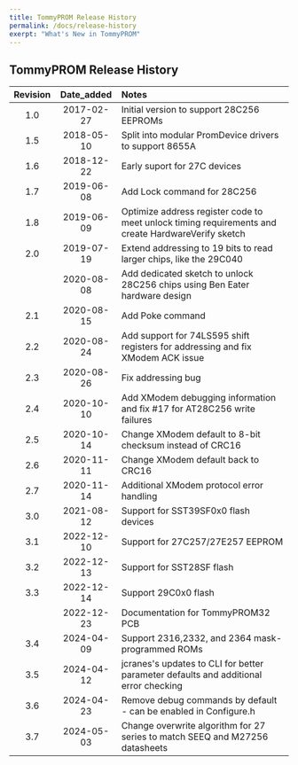 ```yaml
---
title: TommyPROM Release History
permalink: /docs/release-history
exerpt: "What's New in TommyPROM"
---
```


## TommyPROM Release History

|Revision |Date_added |Notes|
|:---:    |:---:      |:--- |
|1.0      |2017-02-27 |Initial version to support 28C256 EEPROMs|
|1.5      |2018-05-10 |Split into modular PromDevice drivers to support 8655A|
|1.6      |2018-12-22 |Early suport for 27C devices |
|1.7      |2019-06-08 |Add Lock command for 28C256 |
|1.8      |2019-06-09 |Optimize address register code to meet unlock timing requirements and create HardwareVerify sketch|
|2.0      |2019-07-19 |Extend addressing to 19 bits to read larger chips, like the 29C040|
|         |2020-08-08 |Add dedicated sketch to unlock 28C256 chips using Ben Eater hardware design|
|2.1      |2020-08-15 |Add Poke command|
|2.2      |2020-08-24 |Add support for 74LS595 shift registers for addressing and fix XModem ACK issue|
|2.3      |2020-08-26 |Fix addressing bug|
|2.4      |2020-10-10 |Add XModem debugging information and fix #17 for AT28C256 write failures|
|2.5      |2020-10-14 |Change XModem default to 8-bit checksum instead of CRC16|
|2.6      |2020-11-11 |Change XModem default back to CRC16|
|2.7      |2020-11-14 |Additional XModem protocol error handling|
|3.0      |2021-08-12 |Support for SST39SF0x0 flash devices|
|3.1      |2022-12-10 |Support for 27C257/27E257 EEPROM|
|3.2      |2022-12-13 |Support for SST28SF flash|
|3.3      |2022-12-14 |Support 29C0x0 flash|
|         |2022-12-23 |Documentation for TommyPROM32 PCB|
|3.4      |2024-04-09 |Support 2316,2332, and 2364 mask-programmed ROMs|
|3.5      |2024-04-12 |jcranes's updates to CLI for better parameter defaults and additional error checking|
|3.6      |2024-04-23 |Remove debug commands by default - can be enabled in Configure.h|
|3.7      |2024-05-03 |Change overwrite algorithm for 27 series to match SEEQ and M27256 datasheets|
